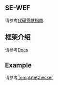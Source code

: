 ## SE-WEF

请参考[代码贡献指南](CONTRIBUTING.md).

## 框架介绍

请参考[Docs](docs/README.md)

## Example

请参考[TemplateChecker](tests/TemplateChecker/README.md)

